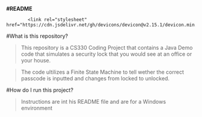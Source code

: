 **#README**

            <link rel="stylesheet" href="https://cdn.jsdelivr.net/gh/devicons/devicon@v2.15.1/devicon.min.css">
          
#What is this repository?
> This repository is a CS330 Coding Project that contains a Java Demo code that simulates a security lock that you would see at an office or your house.
<i class="devicon-java-plain"></i>


> The code ultilizes a Finite State Machine to tell wether the correct passcode is inputted and changes from locked to unlocked.
 
#How do I run this project?
> Instructions are int his README file and are for a Windows environment

